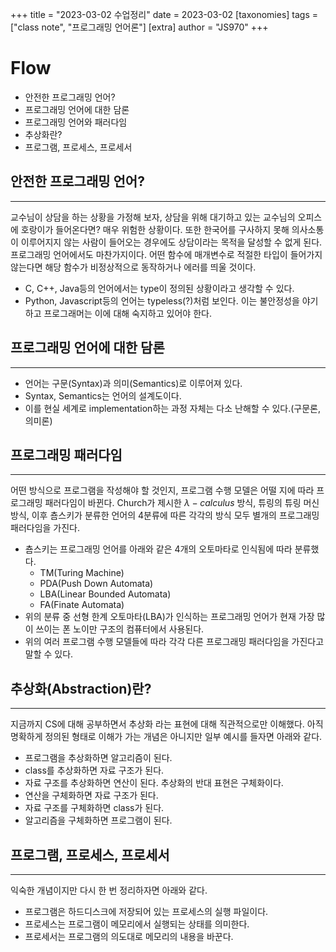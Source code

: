 +++
title = "2023-03-02 수업정리"
date = 2023-03-02
[taxonomies]
tags = ["class note", "프로그래밍 언어론"]
[extra]
author = "JS970"
+++

# Flow
- 안전한 프로그래밍 언어?
- 프로그래밍 언어에 대한 담론
- 프로그래밍 언어와 패러다임
- 추상화란?
- 프로그램, 프로세스, 프로세서

## 안전한 프로그래밍 언어?
---
교수님이 상담을 하는 상황을 가정해 보자, 상담을 위해 대기하고 있는 교수님의 오피스에 호랑이가 들어온다면? 매우 위험한 상황이다. 또한 한국어를 구사하지 못해 의사소통이 이루어지지 않는 사람이 들어오는 경우에도 상담이라는 목적을 달성할 수 없게 된다. 프로그래밍 언어에서도 마찬가지이다. 어떤 함수에 매개변수로 적절한 타입이 들어가지 않는다면 해당 함수가 비정상적으로 동작하거나 에러를 띄울 것이다.

- C, C++, Java등의 언어에서는 type이 정의된 상황이라고 생각할 수 있다.
- Python, Javascript등의 언어는 typeless(?)처럼 보인다. 이는 불안정성을 야기하고 프로그래머는 이에 대해 숙지하고 있어야 한다.

## 프로그래밍 언어에 대한 담론
---
- 언어는 구문(Syntax)과 의미(Semantics)로 이루어져 있다.
- Syntax, Semantics는 언어의 설계도이다.
- 이를 현실 세계로 implementation하는 과정 자체는 다소 난해할 수 있다.(구문론, 의미론)

## 프로그래밍 패러다임
---
어떤 방식으로 프로그램을 작성해야 할 것인지, 프로그램 수행 모델은 어떨 지에 따라 프로그래밍 패러다임이 바뀐다. Church가 제시한 $\lambda - calculus$ 방식, 튜링의 튜링 머신 방식, 이후 춈스키가 분류한 언어의 4분류에 따른 각각의 방식 모두 별개의 프로그래밍 패러다임을 가진다.
- 춈스키는 프로그래밍 언어를 아래와 같은 4개의 오토마타로 인식됨에 따라 분류했다.
	- TM(Turing Machine)
	- PDA(Push Down Automata)
	- LBA(Linear Bounded Automata)
	- FA(Finate Automata)
- 위의 분류 중 선형 한계 오토마타(LBA)가 인식하는 프로그래밍 언어가 현재 가장 많이 쓰이는 폰 노이만 구조의 컴퓨터에서 사용된다.
- 위의 여러 프로그램 수행 모델들에 따라 각각 다른 프로그래밍 패러다임을 가진다고 말할 수 있다.

## 추상화(Abstraction)란?
---
지금까지 CS에 대해 공부하면서 추상화 라는 표현에 대해 직관적으로만 이해했다. 아직 명확하게 정의된 형태로 이해가 가는 개념은 아니지만 일부 예시를 들자면 아래와 같다.
- 프로그램을 추상화하면 알고리즘이 된다. 
- class를 추상화하면 자료 구조가 된다.
- 자료 구조를 추상화하면 연산이 된다.
추상화의 반대 표현은 구체화이다.
- 연산을 구체화하면 자료 구조가 된다.
- 자료 구조를 구체화하면 class가 된다.
- 알고리즘을 구체화하면 프로그램이 된다.

## 프로그램, 프로세스, 프로세서
---
익숙한 개념이지만 다시 한 번 정리하자면 아래와 같다.
- 프로그램은 하드디스크에 저장되어 있는 프로세스의 실행 파일이다.
- 프로세스는 프로그램이 메모리에서 실행되는 상태를 의미한다.
- 프로세서는 프로그램의 의도대로 메모리의 내용을 바꾼다.



